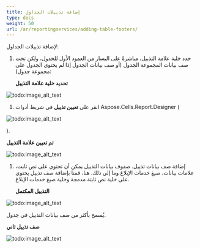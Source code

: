 ```yaml
---
title: إضافة تذييلات الجداول
type: docs
weight: 50
url: /ar/reportingservices/adding-table-footers/
---
```


لإضافة تذييلات الجداول:

1. حدد خلية علامة التذييل، مباشرةً على اليسار من العمود الأول للجدول، ولكن تحت صف بيانات المجموعة الجدول (أو صف بيانات الجدول إذا لم يحتوي الجدول على مجموعة جدول): 

   **تحديد خلية علامة التذييل** 

![todo:image_alt_text](adding-table-footers_1.png)




1. انقر على **تعيين تذييل** في شريط أدوات Aspose.Cells.Report.Designer (

![todo:image_alt_text](adding-table-footers_2.png)

). 

**تم تعيين علامة التذييل** 

![todo:image_alt_text](adding-table-footers_3.png)




1. إضافة صف بيانات تذييل.
   صفوف بيانات التذييل يمكن أن تحتوي على نص ثابت، علامات بيانات، صيغ خدمات الإبلاغ وما إلى ذلك. هنا، قمنا بإضافة صف تذييل يحتوي على خلية نص ثابتة مدمجة وخلية صيغ خدمات الإبلاغ. 

   **التذييل المكتمل** 

![todo:image_alt_text](adding-table-footers_4.png)



يُسمح بأكثر من صف بيانات التذييل في جدول.

**صف تذييل ثاني** 

![todo:image_alt_text](adding-table-footers_5.png)
